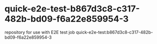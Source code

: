 # quick-e2e-test-b867d3c8-c317-482b-bd09-f6a22e859954-3
repository for use with E2E test job quick-e2e-test:b867d3c8-c317-482b-bd09-f6a22e859954-3
